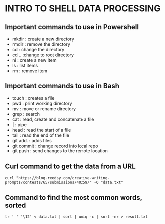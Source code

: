 # INTRO TO SHELL DATA PROCESSING

## Important commands to use in Powershell
- mkdir : create a new directory
- rmdir : remove the directory
- cd : change the directory
- cd .. :change to root directory
- ni : create a new item
- ls : list items
- rm : remove item

## Important commands to use in Bash
- touch : creates a file
- pwd : print working directory
- mv : move or rename directory
- grep : search
- cat : read, create and concatenate a file
- | : pipe
- head : read the start of a file
- tail : read the end of the file
- git add. : adds files
- git commit : change record into local repo
- git push : send changes to the remote location

## Curl command to get the data from a URL

``` curl "https://blog.reedsy.com/creative-writing-prompts/contests/65/submissions/40259/" -O "data.txt" ```

## Command to find the most common words, sorted

``` tr ' ' '\12' < data.txt | sort | uniq -c | sort -nr > result.txt ```
